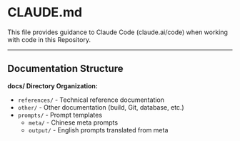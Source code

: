 # CLAUDE.md

This file provides guidance to Claude Code (claude.ai/code) when working with code in this Repository.

---

## Documentation Structure

**docs/ Directory Organization:**

- `references/` - Technical reference documentation
- `other/` - Other documentation (build, Git, database, etc.)
- `prompts/` - Prompt templates
  - `meta/` - Chinese meta prompts
  - `output/` - English prompts translated from meta
